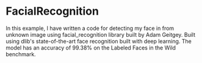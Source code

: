 # FacialRecognition
In this example, I have written a code for detecting my face in from unknown image using facial_recognition library built by Adam Geitgey. 
Built using dlib's state-of-the-art face recognition built with deep learning. The model has an accuracy of 99.38% on the Labeled Faces in the Wild benchmark.

